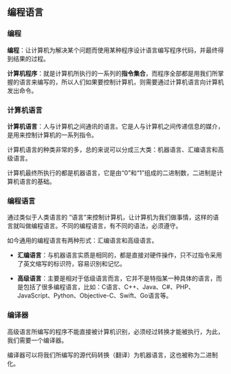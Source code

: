 ## 编程语言

### 编程

**编程**：让计算机为解决某个问题而使用某种程序设计语言编写程序代码，并最终得到结果的过程。

**计算机程序**：就是计算机所执行的一系列的**指令集合**，而程序全部都是用我们所掌握的语言来编写的，所以人们如果要控制计算机，则需要通过计算机语言向计算机发出命令。

### 计算机语言

**计算机语言**：人与计算机之间通讯的语言。它是人与计算机之间传递信息的媒介，是用来控制计算机的一系列指令。

计算机语言的种类非常的多，总的来说可以分成三大类：机器语言、汇编语言和高级语言。

计算机最终所执行的都是机器语言，它是由“0”和“1”组成的二进制数，二进制是计算机语言的基础。

### 编程语言

通过类似于人类语言的 ”语言”来控制计算机，让计算机为我们做事情，这样的语言就叫做编程语言。不同的编程语言，有不同的语法，必须遵守。

如今通用的编程语言有两种形式：汇编语言和高级语言。

- **汇编语言**：与机器语言实质是相同的，都是直接对硬件操作，只不过指令采用了英文缩写的标识符，容易识别和记忆。

- **高级语言**：主要是相对于低级语言而言，它并不是特指某一种具体的语言，而是包括了很多编程语言，比如：C语言、C++、Java、C#、PHP、JavaScript、Python、Objective-C、Swift、Go语言等。

### 编译器

高级语言所编写的程序不能直接被计算机识别，必须经过转换才能被执行，为此，我们需要一个编译器。

编译器可以将我们所编写的源代码转换（翻译）为机器语言，这也被称为二进制化。


